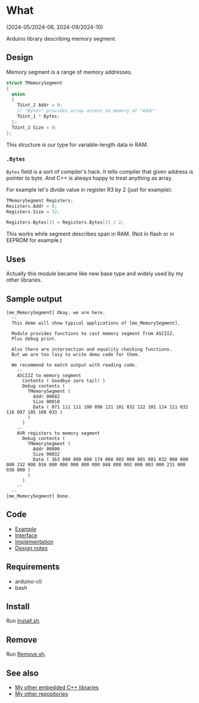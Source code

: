 # What

(2024-05/2024-06, 2024-09/2024-10)

Arduino library describing memory segment.


## Design

Memory segment is a range of memory addresses.

```C++
struct TMemorySegment
{
  union
  {
    TUint_2 Addr = 0;
    // "Bytes" provides array access to memory at "Addr"
    TUint_1 * Bytes;
  };
  TUint_2 Size = 0;
};
```

This structure is our type for variable-length data in RAM.

### `.Bytes`

`Bytes` field is a sort of compiler's hack. It tells compiler that
given address is pointer to byte. And C++ is always happy to treat
anything as array.

For example let's divide value in register R3 by 2 (just for example):

```C++
TMemorySegment Registers;
Resisters.Addr = 0;
Registers.Size = 32;

Registers.Bytes[3] = Registers.Bytes[3] / 2;
```

This works while segment describes span in RAM. (Not in flash or in EEPROM
for example.)


## Uses

Actually this module became like new base type and widely used
by my other libraries.


## Sample output

```
[me_MemorySegment] Okay, we are here.
  --
  This demo will show typical applications of [me_MemorySegment].

  Module provides functions to cast memory segment from ASCIIZ.
  Plus debug print.

  Also there are intersection and equality checking functions.
  But we are too lazy to write demo code for them.

  We recommend to match output with reading code.
    --
    ASCIIZ to memory segment
      Contents ( Goodbye zero tail! )
      Debug contents (
        TMemorySegment (
          Addr 00682
          Size 00018
          Data ( 071 111 111 100 098 121 101 032 122 101 114 111 032 116 097 105 108 033 )
        )
      )
    --
    AVR registers to memory segment
      Debug contents (
        TMemorySegment (
          Addr 00000
          Size 00032
          Data ( 163 000 000 000 174 008 003 000 001 001 032 000 000 000 232 008 016 000 000 000 000 000 048 008 002 000 003 000 231 008 030 000 )
        )
      )
    --
  --
[me_MemorySegment] Done.

```

## Code

* [Example][Example]
* [Interface][Interface]
* [Implementation][Implementation]
* [Design notes][Design notes]


## Requirements

  * arduino-cli
  * bash


## Install

Run [Install.sh](Install.sh).


## Remove

Run [Remove.sh](Remove.sh).


## See also

* [My other embedded C++ libraries][Embedded]
* [My other repositories][Repos]

[Example]: examples/me_MemorySegment/me_MemorySegment.ino
[Interface]: src/me_MemorySegment.h
[Implementation]: src/me_MemorySegment.cpp
[Design notes]: extras/Design%20notes.txt

[me_ManagedMemory]: https://github.com/martin-eden/Embedded-me_ManagedMemory
[me_List]: https://github.com/martin-eden/Embedded-me_List
[me_Menu]: https://github.com/martin-eden/Embedded-me_Menu
[me_RgbStripeConsole]: https://github.com/martin-eden/Embedded-me_RgbStripeConsole

[Embedded]: https://github.com/martin-eden/Embedded_Crafts/tree/master/Parts
[Repos]: https://github.com/martin-eden/contents
